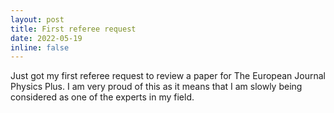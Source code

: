```yaml
---
layout: post
title: First referee request
date: 2022-05-19
inline: false
---
```


Just got my first referee request to review a paper for The European Journal Physics Plus. I am very proud of this as it means that I am slowly being considered as one of the experts in my field.
